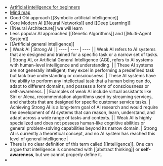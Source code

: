 - [Artificial intelligence for beginners](https://microsoft.github.io/AI-For-Beginners/?id=artificial-intelligence-for-beginners-a-curriculum)
- [Mind map](https://soshnikov.com/courses/ai-for-beginners/mindmap.html)
- Good Old approach [[Symbolic artificial intelligence]]
- Core Modern AI [[Neural Networks]] and [[Deep Learning]]
- [[Neural Architecture]] we will learn
- Less popular AI approached [[Genetic Algorithms]] and [[Multi-Agent System]]
- [[Artificial general intelligence]]
- | Weak AI | Strong AI |
  | ---- | ---- | ---- |
  | Weak AI refers to AI systems that are designed and trained for a specific task or a narrow set of tasks. | Strong AI, or Artificial General Intelligence (AGI), refers to AI systems with human-level intelligence and understanding. |
  | These AI systems are not generally intelligent; they excel in performing a predefined task but lack true understanding or consciousness. | These AI systems have the ability to perform any intellectual task that a human being can do, adapt to different domains, and possess a form of consciousness or self-awareness. |
  | Examples of weak AI include virtual assistants like Siri or Alexa, recommendation algorithms used by streaming services, and chatbots that are designed for specific customer service tasks. | Achieving Strong AI is a long-term goal of AI research and would require the development of AI systems that can reason, learn, understand, and adapt across a wide range of tasks and contexts. |
  | Weak AI is highly specialized and does not possess human-like cognitive abilities or general problem-solving capabilities beyond its narrow domain. | Strong AI is currently a theoretical concept, and no AI system has reached this level of general intelligence |
- There is no clear definition of this term called [[Intelligence]]. One can argue that intelligence is connected with [[abstract thinking]] or **self-awareness**, but we cannot properly define it.
-